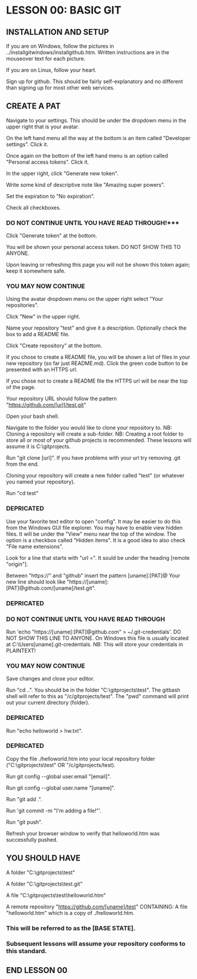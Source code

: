# LESSON 00: BASIC GIT

## INSTALLATION AND SETUP

If you are on Windows, follow the pictures in ../installgitwindows/installgithub.htm.
 Written instructions are in the mouseover text for each picture.

If you are on Linux, follow your heart.

Sign up for github. This should be fairly self-explanatory and no different than signing up for most other web services.

## CREATE A PAT

Navigate to your settings. This should be under the dropdown menu in the upper right that is your avatar.

On the left hand menu all the way at the bottom is an item called "Developer settings". Click it.

Once again on the bottom of the left hand menu is an option called "Personal access tokens". Click it.

In the upper right, click "Generate new token".

Write some kind of descriptive note like "Amazing super powers".

Set the expiration to "No expiration".

Check all checkboxes.

### DO NOT CONTINUE UNTIL YOU HAVE READ THROUGH!***

Click "Generate token" at the bottom.

You will be shown your personal access token. DO NOT SHOW THIS TO ANYONE.

Upon leaving or refreshing this page you will not be shown this token again; keep it somewhere safe.

### YOU MAY NOW CONTINUE

Using the avatar dropdown menu on the upper right select "Your repositories".

Click "New" in the upper right.

Name your repository "test" and give it a description. Optionally check the box to add a README file.

Click "Create repository" at the bottom.

If you chose to create a README file, you will be shown a list of files in your new repository (so far just README.md).
 Click the green code button to be presented with an HTTPS url.

If you chose not to create a README file the HTTPS url will be near the top of the page.

Your repository URL should follow the pattern "https://github.com/[url]/test.git"

Open your bash shell.

Navigate to the folder you would like to clone your repository to.
 NB: Cloning a repository will create a sub-folder.
 NB: Creating a root folder to store all or most of your github projects is recommended. These lessons will assume it is C:\gitprojects.

Run "git clone [url]".
 If you have problems with your url try removing .git from the end.

Cloning your repository will create a new folder called "test" (or whatever you named your repository).

Run "cd test"

### DEPRICATED
Use your favorite text editor to open "config". It may be easier to do this from the Windows GUI file explorer.
 You may have to enable view hidden files. It will be under the "View" menu near the top of the window. The option is a checkbox called "Hidden items". It is a good idea to also check "File name extensions".

Look for a line that starts with "url =". It sould be under the heading [remote "origin"].

Between "https://" and "github" insert the pattern [uname]:[PAT]@
 Your new line should look like "https://[uname]:[PAT]@github.com/[uname]/test.git".
### DEPRICATED

### DO NOT CONTINUE UNTIL YOU HAVE READ THROUGH

Run 'echo "https://[uname]:[PAT]@github.com" > ~/.git-credentials'. DO NOT SHOW THIS LINE TO ANYONE.
 On Windows this file is usually located at C:\Users\[uname]\.git-credentials.
 NB: This will store your credentials in PLAINTEXT!

### YOU MAY NOW CONTINUE

Save changes and close your editor.

Run "cd ..". You should be in the folder "C:\gitprojects\test".
 The gitbash shell will refer to this as "/c/gitprojects/test". The "pwd" command will print out your current directory (folder).

### DEPRICATED
Run "echo helloworld > hw.txt".
### DEPRICATED

Copy the file ./helloworld.htm into your local repository folder ("C:\gitprojects\test" OR "/c/gitprojects/test).

Run git config --global user.email "[email]".

Run git config --global user.name "[uname]".

Run "git add .".

Run 'git commit -m "I'm adding a file!"'.

Run "git push".

Refresh your browser window to verify that helloworld.htm was successfully pushed.

## YOU SHOULD HAVE

A folder "C:\gitprojects\test"

A folder "C:\gitprojects\test\.git"

A file "C:\gitprojects\test\helloworld.htm"

A remote repository "https://github.com/[uname]/test" CONTAINING:
 A file "helloworld.htm" which is a copy of ./helloworld.htm.

### This will be referred to as the [BASE STATE].
### Subsequent lessons will assume your repository conforms to this standard.

## END LESSON 00
